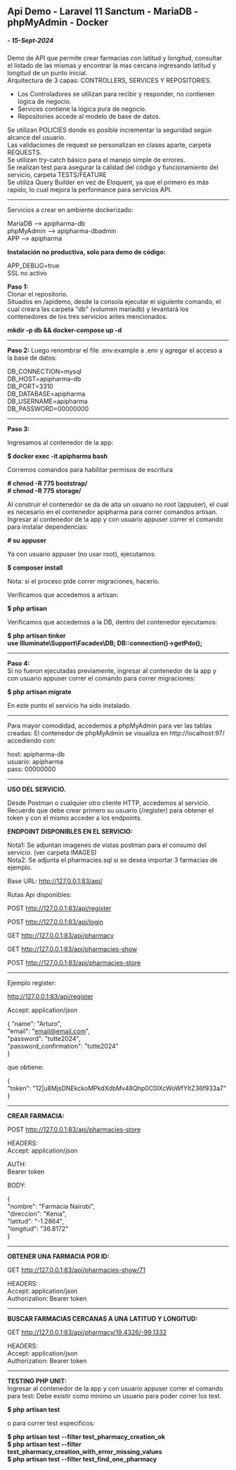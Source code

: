 ## Api Demo - Laravel 11 Sanctum - MariaDB - phpMyAdmin - Docker  
##### - 15-Sept-2024

Demo de API que permite crear farmacias con latitud y longitud, consultar el listado de las mismas y encontrar la mas cercana ingresando latitud y longitud de un punto inicial.  
Arquitectura de 3 capas: CONTROLLERS, SERVICES Y REPOSITORIES. 

- Los Controladores se utilizan para recibir y responder, no contienen lógica de negocio.  
- Services contiene la lógica pura de negocio.  
- Repositories accede al modelo de base de datos.  

Se utilizan POLICIES donde es posible incrementar la seguridad según alcance del usuario.  
Las validaciones de request se personalizan en clases aparte, carpeta REQUESTS.  
Se utilizan try-catch básico para el manejo simple de errores.  
Se realizan test para asegurar la calidad del código y funcionamiento del servicio, carpeta TESTS/FEATURE  
Se utiliza Query Builder en vez de Eloquent, ya que el primero es más rapido, lo cual mejora la performance para servicios API.

------------------------------------------------------------------------

Servicios a crear en ambiente dockerizado:

MariaDB     --> apipharma-db  
phpMyAdmin  --> apipharma-dbadmin  
APP         --> apipharma  


**Instalación no productiva, solo para demo de código:**  

APP_DEBUG=true  
SSL no activo  

**Paso 1:**  
Clonar el repositorio.   
Situados en /apidemo, desde la consola ejecutar el siguiente comando, el cual creara las carpeta "db" (volumen mariadb) y levantará los contenedores de los tres servicios antes mencionados.

**mkdir -p db && docker-compose up -d**  

-----------------------------------------

**Paso 2:**
Luego renombrar el file .env.example a .env y agregar el acceso a la base de datos:

DB_CONNECTION=mysql  
DB_HOST=apipharma-db  
DB_PORT=3310  
DB_DATABASE=apipharma  
DB_USERNAME=apipharma  
DB_PASSWORD=00000000 

-----------------------------------------

**Paso 3:**  

Ingresamos al contenedor de la app:

**$ docker exec -it apipharma bash**  

Corremos comandos para habilitar permisos de escritura  

**# chmod -R 775 bootstrap/**  
**# chmod -R 775 storage/**  

Al construir el contenedor se da de alta un usuario no root (appuser), el cual es necesario en el contenedor apipharma para correr comandos artisan.
Ingresar al contenedor de la app y con usuario appuser correr el comando para instalar dependencias:

**# su appuser**   

Ya con usuario appuser (no usar root), ejecutamos:   

**$ composer install** 

Nota: si el proceso pide correr migraciones, hacerlo.

Verificamos que accedemos a artisan:

**$ php artisan**  

Verificamos que accedemos a la DB, dentro del contenedor ejecutamos:   

**$ php artisan tinker**  
**use Illuminate\Support\Facades\DB; DB::connection()->getPdo();**  

-----------------------------------------

**Paso 4:**  
Si no fueron ejecutadas previamente, ingresar al contenedor de la app y con usuario appuser correr el comando para correr migraciones:

**$ php artisan migrate**   

En este punto el servicio ha sido instalado.  

------------------------------------------------------------------------
Para mayor comodidad, accedemos a phpMyAdmin para ver las tablas creadas:
El contenedor de phpMyAdmin se visualiza en http://localhost:97/  accediendo con:   

host: apipharma-db  
usuario: apipharma   
pass: 00000000    

--------------------------------------

**USO DEL SERVICIO.**  

Desde Postman o cualquier otro cliente HTTP, accedemos al servicio.  
Recuerde que debe crear primero su usuario (/register) para obtener el token y con el mismo acceder a los endpoints.


**ENDPOINT DISPONIBLES EN EL SERVICIO:**

Nota1: Se adjuntan imagenes de vistas postman para el consumo del servicio. (ver carpeta IMAGES)  
Nota2: Se adjunta el pharmacies.sql si se desea importar 3 farmacias de ejemplo.  


Base URL: http://127.0.0.1:83/api/  

Rutas Api disponibles:

POST http://127.0.0.1:83/api/register

POST http://127.0.0.1:83/api/login

GET http://127.0.0.1:83/api/pharmacy

GET http://127.0.0.1:83/api/pharmacies-show

POST http://127.0.0.1:83/api/pharmacies-store  

--------------------------------------------------

Ejemplo register:  

http://127.0.0.1:83/api/register  


Accept: application/json  

{
    "name": "Arturo",  
    "email": "email@email.com",  
    "password": "tutte2024",  
    "password_confirmation": "tutte2024"  
}

que obtiene:  

{  
    "token": "12|u8MjsDNEkckoMPkdXdbMv48Qhp0C0lXcWoWfYItZ36f933a7"  
}


---------------------------------------------------

**CREAR FARMACIA:**

POST http://127.0.0.1:83/api/pharmacies-store

HEADERS:  
Accept: application/json  

AUTH:   
Bearer token  

BODY:  

{  
        "nombre": "Farmacia Nairobi",  
        "direccion": "Kenia",  
        "latitud": "-1.2864",  
        "longitud": "36.8172"  
}

---------------------------------------------------

**OBTENER UNA FARMACIA POR ID:**

GET http://127.0.0.1:83/api/pharmacies-show/71

HEADERS:  
Accept: application/json  
Authorization: Bearer token  

---------------------------------------------------

**BUSCAR FARMACIAS CERCANAS A UNA LATITUD Y LONGITUD:**  

GET http://127.0.0.1:83/api/pharmacy/19.4326/-99.1332 

HEADERS:  
Accept: application/json  
Authorization: Bearer token  

---------------------------------------------------


**TESTING PHP UNIT:**  
Ingresar al contenedor de la app y con usuario appuser correr el comando para test:
Debe existir como minimo un usuario para poder correr los test.


**$ php artisan test** 

o para correr test especificos:    

**$ php artisan test --filter test_pharmacy_creation_ok**  
**$ php artisan test --filter test_pharmacy_creation_with_error_missing_values**  
**$ php artisan test --filter test_find_one_pharmacy**  
